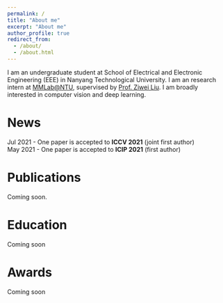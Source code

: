 ```yaml
---
permalink: /
title: "About me"
excerpt: "About me"
author_profile: true
redirect_from:
  - /about/
  - /about.html
---
```


I am an undergraduate student at School of Electrical and Electronic Engineering (EEE) in Nanyang Technological University. I am an research intern at [MMLab@NTU](https://www.mmlab-ntu.com), supervised by [Prof. Ziwei Liu](https://liuziwei7.github.io). I am broadly interested in computer vision and deep learning.


News
======
Jul 2021 - One paper is accepted to **ICCV 2021** (joint first author)  <br />
May 2021 - One paper is accepted to **ICIP 2021** (first author)


Publications
======
Coming soon.


Education
======
Coming soon

Awards
======
Coming soon
